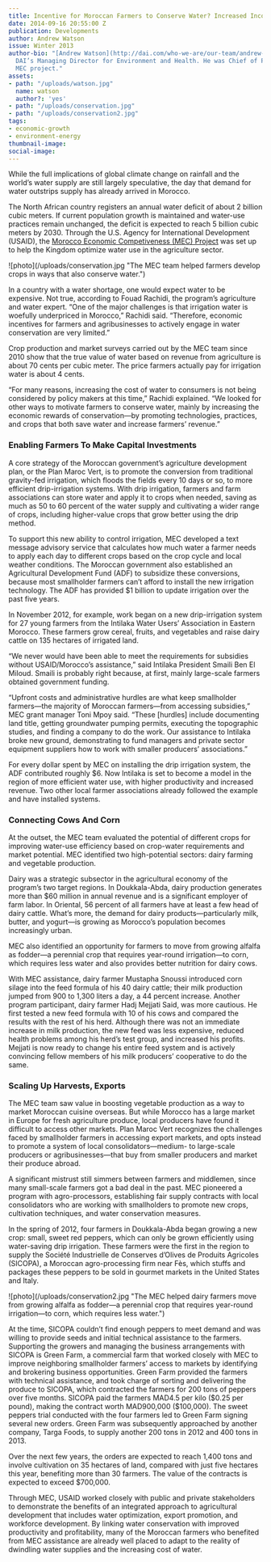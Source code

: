 ```yaml
---
title: Incentive for Moroccan Farmers to Conserve Water? Increased Incomes
date: 2014-09-16 20:55:00 Z
publication: Developments
author: Andrew Watson
issue: Winter 2013
author-bio: "[Andrew Watson](http://dai.com/who-we-are/our-team/andrew-watson-0) is
  DAI’s Managing Director for Environment and Health. He was Chief of Party for the
  MEC project."
assets:
- path: "/uploads/watson.jpg"
  name: watson
  author?: 'yes'
- path: "/uploads/conservation.jpg"
- path: "/uploads/conservation2.jpg"
tags:
- economic-growth
- environment-energy
thumbnail-image:
social-image:
---
```


<p>While the full implications of global climate change on rainfall and the world’s water supply are still largely speculative, the day that demand for water outstrips supply has already arrived in Morocco.</p>



<p>The North African country registers an annual water deficit of about 2 billion cubic meters. If current population growth is maintained and water-use practices remain unchanged, the deficit is expected to reach 5 billion cubic meters by 2030. Through the U.S. Agency for International Development (USAID), the <a href="http://dai.com/our-work/projects/morocco—economic-competitiveness-project-mec">Morocco Economic Competiveness (MEC) Project</a> was set up to help the Kingdom optimize water use in the agriculture sector.</p>
![photo](/uploads/conservation.jpg "The MEC team helped farmers develop crops in ways that also conserve water.") 
<p>In a country with a water shortage, one would expect water to be expensive. Not true, according to Fouad Rachidi, the program’s agriculture and water expert. “One of the major challenges is that irrigation water is woefully underpriced in Morocco,” Rachidi said. “Therefore, economic incentives for farmers and agribusinesses to actively engage in water conservation are very limited.”</p>
<p>Crop production and market surveys carried out by the MEC team since 2010  show that the true value of water based on revenue from agriculture is about 70 cents per cubic meter. The price farmers actually pay for irrigation water is about 4 cents.</p>
<p>“For many reasons, increasing the cost of water to consumers is not being considered by policy makers at this time,” Rachidi explained. “We looked for other ways to motivate farmers to conserve water, mainly by increasing the economic rewards of conservation—by promoting technologies, practices, and crops that both save water and increase farmers’ revenue.”</p>
<h3>Enabling Farmers To Make Capital Investments</h3>
<p>A core strategy of the Moroccan government’s agriculture development plan, or the Plan Maroc Vert, is to promote the conversion from traditional gravity-fed irrigation, which floods the fields every 10 days or so, to more efficient drip-irrigation systems. With drip irrigation, farmers and farm associations can store water and apply it to crops when needed, saving as much as 50 to 60 percent of the water supply and cultivating a wider range of crops, including higher-value crops that grow better using the drip method.</p>
<p>To support this new ability to control irrigation, MEC developed a text message advisory service that calculates how much water a farmer needs to apply each day to different crops based on the crop cycle and local weather conditions. The Moroccan government also established an Agricultural Development Fund (ADF) to subsidize these conversions, because most smallholder farmers can’t afford to install the new irrigation technology. The ADF has provided $1 billion to update irrigation over the past five years.</p>
<p>In November 2012, for example, work began on a new drip-irrigation system for 27 young farmers from the Intilaka Water Users’ Association in Eastern Morocco. These farmers grow cereal, fruits, and vegetables and raise dairy cattle on 135 hectares of irrigated land.</p>
<p>“We never would have been able to meet the requirements for subsidies without USAID/Morocco’s assistance,” said Intilaka President Smaili Ben El Miloud.  Smaili is probably right because, at first, mainly large-scale farmers obtained government funding.</p>
<p>“Upfront costs and administrative hurdles are what keep smallholder farmers—the majority of Moroccan farmers—from accessing subsidies,” MEC grant manager Toni Mpoy said. “These [hurdles] include documenting land title, getting groundwater pumping permits, executing the topographic studies, and finding a company to do the work. Our assistance to Intilaka broke new ground, demonstrating to fund managers and private sector equipment suppliers how to work with smaller producers’ associations.”</p>
<p>For every dollar spent by MEC on installing the drip irrigation system, the ADF contributed roughly $6. Now Intilaka is set to become a model in the region of more efficient water use, with higher productivity and increased revenue. Two other local farmer associations already followed the example and have installed systems.</p>
<h3>Connecting Cows And Corn</h3>
<p>At the outset, the MEC team evaluated the potential of different crops for improving water-use efficiency based on crop-water requirements and market potential. MEC identified two high-potential sectors: dairy farming and vegetable production.</p>
<p>Dairy was a strategic subsector in the agricultural economy of the program’s two target regions. In Doukkala-Abda, dairy production generates more than $60 million in annual revenue and is a significant employer of farm labor. In Oriental, 56 percent of all farmers have at least a few head of dairy cattle. What’s more, the demand for dairy products—particularly milk, butter, and yogurt—is growing as Morocco’s population becomes increasingly urban.</p>
<p>MEC also identified an opportunity for farmers to move from growing alfalfa as fodder—a perennial crop that requires year-round irrigation—to corn, which requires less water and also provides better nutrition for dairy cows.</p>
<p>With MEC assistance, dairy farmer Mustapha Snoussi introduced corn silage into the feed formula of his 40 dairy cattle; their milk production jumped from 900 to 1,300 liters a day, a 44 percent increase. Another program participant, dairy farmer Hadj Mejjati Said, was more cautious. He first tested a new feed formula with 10 of his cows and compared the results with the rest of his herd. Although there was not an immediate increase in milk production, the new feed was less expensive, reduced health problems among his herd’s test group, and increased his profits. Mejjati is now ready to change his entire feed system and is actively convincing fellow members of his milk producers’ cooperative to do the same.</p>
<h3>Scaling Up Harvests, Exports</h3>
<p>The MEC team saw value in boosting vegetable production as a way to market Moroccan cuisine overseas. But while Morocco has a large market in Europe for fresh agriculture produce, local producers have found it difficult to access other markets. Plan Maroc Vert recognizes the challenges faced by smallholder farmers in accessing export markets, and opts instead to promote a system of local consolidators—medium- to large-scale producers or agribusinesses—that buy from smaller producers and market their produce abroad.</p>
<p>A significant mistrust still simmers between farmers and middlemen, since many small-scale farmers got a bad deal in the past. MEC pioneered a program with agro-processors, establishing fair supply contracts with local consolidators who are working with smallholders to promote new crops, cultivation techniques, and water conservation measures.</p>
<p>In the spring of 2012, four farmers in Doukkala-Abda began growing a new crop: small, sweet red peppers, which can only be grown efficiently using water-saving drip irrigation. These farmers were the first in the region to supply the Société Industrielle de Conserves d’Olives de Produits Agricoles (SICOPA), a Moroccan agro-processing firm near Fès, which stuffs and packages these peppers to be sold in gourmet markets in the United States and Italy.</p>
![photo](/uploads/conservation2.jpg "The MEC helped dairy farmers move from growing alfalfa as fodder—a perennial crop that requires year-round irrigation—to corn, which requires less water.") 
<p>At the time, SICOPA couldn’t find enough peppers to meet demand and was willing to provide seeds and initial technical assistance to the farmers. Supporting the growers and managing the business arrangements with SICOPA is Green Farm, a commercial farm that worked closely with MEC to improve neighboring smallholder farmers’ access to markets by identifying and brokering business opportunities. Green Farm provided the farmers with technical assistance, and took charge of sorting and delivering the produce to SICOPA, which contracted the farmers for 200 tons of peppers over five months. SICOPA paid the farmers MAD4.5 per kilo ($0.25 per pound), making the contract worth MAD900,000 ($100,000). The sweet peppers trial conducted with the four farmers led to Green Farm signing several new orders. Green Farm was subsequently approached by another company, Targa Foods, to supply another 200 tons in 2012 and 400 tons in 2013.</p>
<p>Over the next few years, the orders are expected to reach 1,400 tons and involve cultivation on 35 hectares of land, compared with just five hectares this year, benefiting more than 30 farmers. The value of the contracts is expected to exceed $700,000.</p>
<p>Through MEC, USAID worked closely with public and private stakeholders to demonstrate the benefits of an integrated approach to agricultural development that includes water optimization, export promotion, and workforce development. By linking water conservation with improved productivity and profitability, many of the Moroccan farmers who benefited from MEC assistance are already well placed to adapt to the reality of dwindling water supplies and the increasing cost of water.</p>
